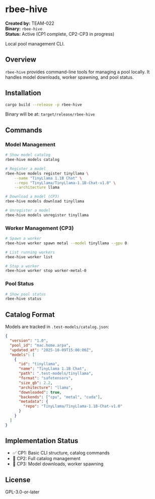# rbee-hive

**Created by:** TEAM-022  
**Binary:** `rbee-hive`  
**Status:** Active (CP1 complete, CP2-CP3 in progress)

Local pool management CLI.

## Overview

`rbee-hive` provides command-line tools for managing a pool locally. It handles model downloads, worker spawning, and pool status.

## Installation

```bash
cargo build --release -p rbee-hive
```

Binary will be at: `target/release/rbee-hive`

## Commands

### Model Management

```bash
# Show model catalog
rbee-hive models catalog

# Register a model
rbee-hive models register tinyllama \
    --name "TinyLlama 1.1B Chat" \
    --repo "TinyLlama/TinyLlama-1.1B-Chat-v1.0" \
    --architecture llama

# Download a model (CP3)
rbee-hive models download tinyllama

# Unregister a model
rbee-hive models unregister tinyllama
```

### Worker Management (CP3)

```bash
# Spawn a worker
rbee-hive worker spawn metal --model tinyllama --gpu 0

# List running workers
rbee-hive worker list

# Stop a worker
rbee-hive worker stop worker-metal-0
```

### Pool Status

```bash
# Show pool status
rbee-hive status
```

## Catalog Format

Models are tracked in `.test-models/catalog.json`:

```json
{
  "version": "1.0",
  "pool_id": "mac.home.arpa",
  "updated_at": "2025-10-09T15:00:00Z",
  "models": [
    {
      "id": "tinyllama",
      "name": "TinyLlama 1.1B Chat",
      "path": ".test-models/tinyllama",
      "format": "safetensors",
      "size_gb": 2.2,
      "architecture": "llama",
      "downloaded": true,
      "backends": ["cpu", "metal", "cuda"],
      "metadata": {
        "repo": "TinyLlama/TinyLlama-1.1B-Chat-v1.0"
      }
    }
  ]
}
```

## Implementation Status

- ✅ CP1: Basic CLI structure, catalog commands
- 🚧 CP2: Full catalog management
- 🚧 CP3: Model downloads, worker spawning

## License

GPL-3.0-or-later
